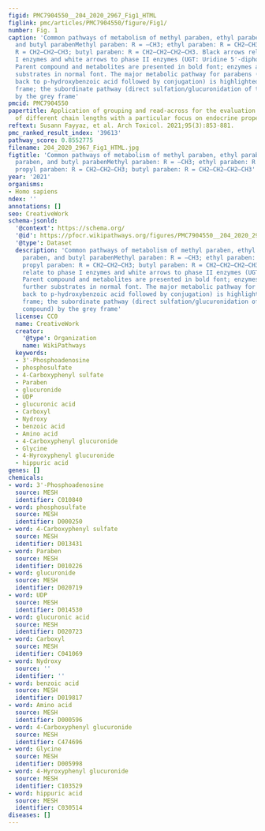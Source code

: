 ```yaml
---
figid: PMC7904550__204_2020_2967_Fig1_HTML
figlink: pmc/articles/PMC7904550/figure/Fig1/
number: Fig. 1
caption: 'Common pathways of metabolism of methyl paraben, ethyl paraben, propyl paraben,
  and butyl parabenMethyl paraben: R = –CH3; ethyl paraben: R = CH2–CH3; propyl paraben:
  R = CH2–CH2–CH3; butyl paraben: R = CH2–CH2–CH2–CH3. Black arrows relate to phase
  I enzymes and white arrows to phase II enzymes (UGT: Uridine 5′-diphospho-glucuronosyltransferase).
  Parent compound and metabolites are presented in bold font; enzymes and their further
  substrates in normal font. The major metabolic pathway for parabens (metabolism
  back to p-hydroxybenzoic acid followed by conjugation) is highlighted by the black
  frame; the subordinate pathway (direct sulfation/glucuronidation of the parent compound)
  by the grey frame'
pmcid: PMC7904550
papertitle: Application of grouping and read-across for the evaluation of parabens
  of different chain lengths with a particular focus on endocrine properties.
reftext: Susann Fayyaz, et al. Arch Toxicol. 2021;95(3):853-881.
pmc_ranked_result_index: '39613'
pathway_score: 0.8552775
filename: 204_2020_2967_Fig1_HTML.jpg
figtitle: 'Common pathways of metabolism of methyl paraben, ethyl paraben, propyl
  paraben, and butyl parabenMethyl paraben: R = –CH3; ethyl paraben: R = CH2–CH3;
  propyl paraben: R = CH2–CH2–CH3; butyl paraben: R = CH2–CH2–CH2–CH3'
year: '2021'
organisms:
- Homo sapiens
ndex: ''
annotations: []
seo: CreativeWork
schema-jsonld:
  '@context': https://schema.org/
  '@id': https://pfocr.wikipathways.org/figures/PMC7904550__204_2020_2967_Fig1_HTML.html
  '@type': Dataset
  description: 'Common pathways of metabolism of methyl paraben, ethyl paraben, propyl
    paraben, and butyl parabenMethyl paraben: R = –CH3; ethyl paraben: R = CH2–CH3;
    propyl paraben: R = CH2–CH2–CH3; butyl paraben: R = CH2–CH2–CH2–CH3. Black arrows
    relate to phase I enzymes and white arrows to phase II enzymes (UGT: Uridine 5′-diphospho-glucuronosyltransferase).
    Parent compound and metabolites are presented in bold font; enzymes and their
    further substrates in normal font. The major metabolic pathway for parabens (metabolism
    back to p-hydroxybenzoic acid followed by conjugation) is highlighted by the black
    frame; the subordinate pathway (direct sulfation/glucuronidation of the parent
    compound) by the grey frame'
  license: CC0
  name: CreativeWork
  creator:
    '@type': Organization
    name: WikiPathways
  keywords:
  - 3'-Phosphoadenosine
  - phosphosulfate
  - 4-Carboxyphenyl sulfate
  - Paraben
  - glucuronide
  - UDP
  - glucuronic acid
  - Carboxyl
  - Nydroxy
  - benzoic acid
  - Amino acid
  - 4-Carboxyphenyl glucuronide
  - Glycine
  - 4-Hyroxyphenyl glucuronide
  - hippuric acid
genes: []
chemicals:
- word: 3'-Phosphoadenosine
  source: MESH
  identifier: C010840
- word: phosphosulfate
  source: MESH
  identifier: D000250
- word: 4-Carboxyphenyl sulfate
  source: MESH
  identifier: D013431
- word: Paraben
  source: MESH
  identifier: D010226
- word: glucuronide
  source: MESH
  identifier: D020719
- word: UDP
  source: MESH
  identifier: D014530
- word: glucuronic acid
  source: MESH
  identifier: D020723
- word: Carboxyl
  source: MESH
  identifier: C041069
- word: Nydroxy
  source: ''
  identifier: ''
- word: benzoic acid
  source: MESH
  identifier: D019817
- word: Amino acid
  source: MESH
  identifier: D000596
- word: 4-Carboxyphenyl glucuronide
  source: MESH
  identifier: C474696
- word: Glycine
  source: MESH
  identifier: D005998
- word: 4-Hyroxyphenyl glucuronide
  source: MESH
  identifier: C103529
- word: hippuric acid
  source: MESH
  identifier: C030514
diseases: []
---
```

